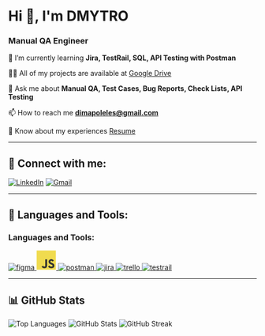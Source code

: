 # Hi 👋, I'm DMYTRO  
### Manual QA Engineer  

🌱 I’m currently learning **Jira, TestRail, SQL, API Testing with Postman**  

👨‍💻 All of my projects are available at [Google Drive](https://drive.google.com/drive/folders/1W_Refnu0gI7lo3eHgzvq_LfodzYfj9aG?usp=sharing)  

💬 Ask me about **Manual QA, Test Cases, Bug Reports, Check Lists, API Testing**  

📫 How to reach me **dimapoleles@gmail.com**  

📄 Know about my experiences [Resume](https://docs.google.com/document/d/1IuW4MrSgabEIKZ13J-EsQPLAx6k_jccv/edit?usp=sharing&ouid=106701343994507396058&rtpof=true&sd=true)  

---

## 📲 Connect with me:  

[![LinkedIn](https://img.shields.io/badge/LinkedIn-Profile-blue?style=for-the-badge&logo=linkedin)](https://www.linkedin.com/in/dmytro-polesovoi-a97640343)
[![Gmail](https://img.shields.io/badge/Gmail-Email-red?style=for-the-badge&logo=gmail)](mailto:dimapoleles@gmail.com)

---

## 🔧 Languages and Tools:  
<h3 align="left">Languages and Tools:</h3>
<p align="left">
  <a href="https://www.figma.com/" target="_blank" rel="noreferrer">
    <img src="https://www.vectorlogo.zone/logos/figma/figma-icon.svg" alt="figma" width="40" height="40"/>
  </a> 
  <a href="https://developer.mozilla.org/en-US/docs/Web/JavaScript" target="_blank" rel="noreferrer">
    <img src="https://raw.githubusercontent.com/devicons/devicon/master/icons/javascript/javascript-original.svg" alt="javascript" width="40" height="40"/>
  </a> 
  <a href="https://postman.com" target="_blank" rel="noreferrer">
    <img src="https://www.vectorlogo.zone/logos/getpostman/getpostman-icon.svg" alt="postman" width="40" height="40"/>
  </a> 
  <a href="https://www.atlassian.com/software/jira" target="_blank" rel="noopener">
    <img src="https://logos-world.net/wp-content/uploads/2021/02/Jira-Logo.png" alt="jira" width="100" height="40"/>
  </a>
  <a href="https://trello.com/" target="_blank" rel="noreferrer">
    <img src="https://www.vectorlogo.zone/logos/trello/trello-icon.svg" alt="trello" width="40" height="40"/>
  </a> 
  <a href="https://www.testrail.com/" target="_blank" rel="noreferrer">
    <img src="https://encrypted-tbn0.gstatic.com/images?q=tbn:ANd9GcSk3Od3udlZ3OGQprOdBuJoc53vQ0iZvbSvtA&s" alt="testrail" width="40" height="40"/>
  </a> 
</p>

---

 ## 📊 GitHub Stats  
<p align="left">  
  <img src="https://github-readme-stats.vercel.app/api/top-langs?username=dmitrixqa&show_icons=true&locale=en&layout=compact" alt="Top Languages" />  
  <img src="https://github-readme-stats.vercel.app/api?username=dmitrixqa&show_icons=true&locale=en" alt="GitHub Stats" />  
  <img src="https://streak-stats.demolab.com?user=dmitrixqa" alt="GitHub Streak" />  
</p>
